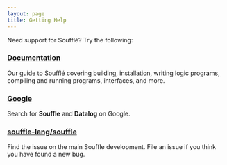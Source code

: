```yaml
---
layout: page
title: Getting Help
---
```


Need support for Soufflé? Try the following:

### [Documentation](/docs/home/)

Our guide to Soufflé covering building, installation, writing logic programs, compiling and running programs, interfaces, and more.

### [Google](https://www.google.com/?q=souffle+datalog)

Search for **Souffle** and **Datalog** on Google.

### [souffle-lang/souffle](https://github.com/souffle-lang/souffle/issues)

Find the issue on the main Souffle development. File an issue if you think you have found a new bug.

